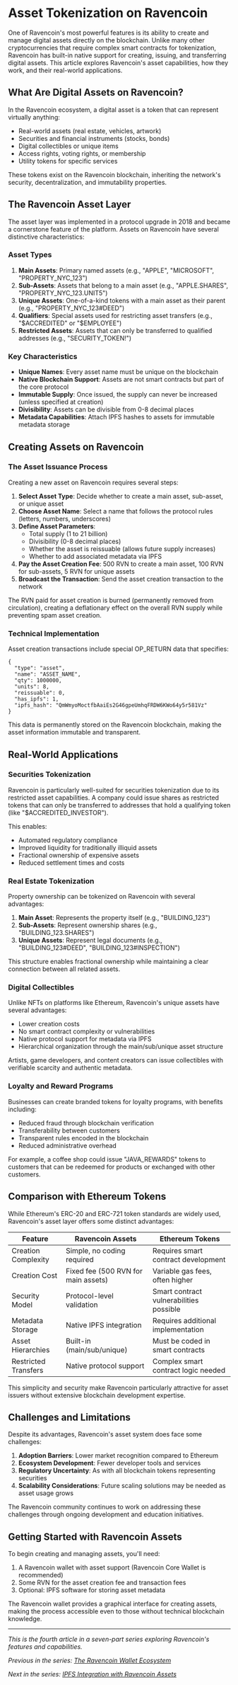 # Asset Tokenization on Ravencoin

One of Ravencoin's most powerful features is its ability to create and manage digital assets directly on the blockchain. Unlike many other cryptocurrencies that require complex smart contracts for tokenization, Ravencoin has built-in native support for creating, issuing, and transferring digital assets. This article explores Ravencoin's asset capabilities, how they work, and their real-world applications.

## What Are Digital Assets on Ravencoin?

In the Ravencoin ecosystem, a digital asset is a token that can represent virtually anything:

- Real-world assets (real estate, vehicles, artwork)
- Securities and financial instruments (stocks, bonds)
- Digital collectibles or unique items
- Access rights, voting rights, or membership
- Utility tokens for specific services

These tokens exist on the Ravencoin blockchain, inheriting the network's security, decentralization, and immutability properties.

## The Ravencoin Asset Layer

The asset layer was implemented in a protocol upgrade in 2018 and became a cornerstone feature of the platform. Assets on Ravencoin have several distinctive characteristics:

### Asset Types

1. **Main Assets**: Primary named assets (e.g., "APPLE", "MICROSOFT", "PROPERTY_NYC_123")
2. **Sub-Assets**: Assets that belong to a main asset (e.g., "APPLE.SHARES", "PROPERTY_NYC_123.UNIT5")
3. **Unique Assets**: One-of-a-kind tokens with a main asset as their parent (e.g., "PROPERTY_NYC_123#DEED")
4. **Qualifiers**: Special assets used for restricting asset transfers (e.g., "$ACCREDITED" or "$EMPLOYEE")
5. **Restricted Assets**: Assets that can only be transferred to qualified addresses (e.g., "SECURITY_TOKEN!") 

### Key Characteristics

- **Unique Names**: Every asset name must be unique on the blockchain
- **Native Blockchain Support**: Assets are not smart contracts but part of the core protocol
- **Immutable Supply**: Once issued, the supply can never be increased (unless specified at creation)
- **Divisibility**: Assets can be divisible from 0-8 decimal places
- **Metadata Capabilities**: Attach IPFS hashes to assets for immutable metadata storage

## Creating Assets on Ravencoin

### The Asset Issuance Process

Creating a new asset on Ravencoin requires several steps:

1. **Select Asset Type**: Decide whether to create a main asset, sub-asset, or unique asset
2. **Choose Asset Name**: Select a name that follows the protocol rules (letters, numbers, underscores)
3. **Define Asset Parameters**:
   - Total supply (1 to 21 billion)
   - Divisibility (0-8 decimal places)
   - Whether the asset is reissuable (allows future supply increases)
   - Whether to add associated metadata via IPFS
4. **Pay the Asset Creation Fee**: 500 RVN to create a main asset, 100 RVN for sub-assets, 5 RVN for unique assets
5. **Broadcast the Transaction**: Send the asset creation transaction to the network

The RVN paid for asset creation is burned (permanently removed from circulation), creating a deflationary effect on the overall RVN supply while preventing spam asset creation.

### Technical Implementation

Asset creation transactions include special OP_RETURN data that specifies:

```
{
  "type": "asset",
  "name": "ASSET_NAME",
  "qty": 1000000,
  "units": 8,
  "reissuable": 0,
  "has_ipfs": 1,
  "ipfs_hash": "QmWmyoMoctfbAaiEs2G46gpeUmhqFRDW6KWo64y5r581Vz"
}
```

This data is permanently stored on the Ravencoin blockchain, making the asset information immutable and transparent.

## Real-World Applications

### Securities Tokenization

Ravencoin is particularly well-suited for securities tokenization due to its restricted asset capabilities. A company could issue shares as restricted tokens that can only be transferred to addresses that hold a qualifying token (like "$ACCREDITED_INVESTOR").

This enables:
- Automated regulatory compliance
- Improved liquidity for traditionally illiquid assets
- Fractional ownership of expensive assets
- Reduced settlement times and costs

### Real Estate Tokenization

Property ownership can be tokenized on Ravencoin with several advantages:

1. **Main Asset**: Represents the property itself (e.g., "BUILDING_123")
2. **Sub-Assets**: Represent ownership shares (e.g., "BUILDING_123.SHARES")
3. **Unique Assets**: Represent legal documents (e.g., "BUILDING_123#DEED", "BUILDING_123#INSPECTION")

This structure enables fractional ownership while maintaining a clear connection between all related assets.

### Digital Collectibles

Unlike NFTs on platforms like Ethereum, Ravencoin's unique assets have several advantages:

- Lower creation costs
- No smart contract complexity or vulnerabilities
- Native protocol support for metadata via IPFS
- Hierarchical organization through the main/sub/unique asset structure

Artists, game developers, and content creators can issue collectibles with verifiable scarcity and authentic metadata.

### Loyalty and Reward Programs

Businesses can create branded tokens for loyalty programs, with benefits including:

- Reduced fraud through blockchain verification
- Transferability between customers
- Transparent rules encoded in the blockchain
- Reduced administrative overhead

For example, a coffee shop could issue "JAVA_REWARDS" tokens to customers that can be redeemed for products or exchanged with other customers.

## Comparison with Ethereum Tokens

While Ethereum's ERC-20 and ERC-721 token standards are widely used, Ravencoin's asset layer offers some distinct advantages:

| Feature | Ravencoin Assets | Ethereum Tokens |
|---------|------------------|-----------------|
| Creation Complexity | Simple, no coding required | Requires smart contract development |
| Creation Cost | Fixed fee (500 RVN for main assets) | Variable gas fees, often higher |
| Security Model | Protocol-level validation | Smart contract vulnerabilities possible |
| Metadata Storage | Native IPFS integration | Requires additional implementation |
| Asset Hierarchies | Built-in (main/sub/unique) | Must be coded in smart contracts |
| Restricted Transfers | Native protocol support | Complex smart contract logic needed |

This simplicity and security make Ravencoin particularly attractive for asset issuers without extensive blockchain development expertise.

## Challenges and Limitations

Despite its advantages, Ravencoin's asset system does face some challenges:

1. **Adoption Barriers**: Lower market recognition compared to Ethereum
2. **Ecosystem Development**: Fewer developer tools and services
3. **Regulatory Uncertainty**: As with all blockchain tokens representing securities
4. **Scalability Considerations**: Future scaling solutions may be needed as asset usage grows

The Ravencoin community continues to work on addressing these challenges through ongoing development and education initiatives.

## Getting Started with Ravencoin Assets

To begin creating and managing assets, you'll need:

1. A Ravencoin wallet with asset support (Ravencoin Core Wallet is recommended)
2. Some RVN for the asset creation fee and transaction fees
3. Optional: IPFS software for storing asset metadata

The Ravencoin wallet provides a graphical interface for creating assets, making the process accessible even to those without technical blockchain knowledge.

---

*This is the fourth article in a seven-part series exploring Ravencoin's features and capabilities.*

*Previous in the series: [The Ravencoin Wallet Ecosystem](/blog/ravencoin-wallet-ecosystem)*

*Next in the series: [IPFS Integration with Ravencoin Assets](/blog/ipfs-ravencoin-integration)* 